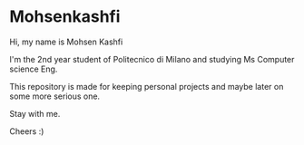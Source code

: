 # Mohsenkashfi

Hi, my name is Mohsen Kashfi

I'm the 2nd year student of Politecnico di Milano and studying Ms Computer science Eng.

This repository is made for keeping personal projects and maybe later on some more serious one.

Stay with me.

Cheers :)
